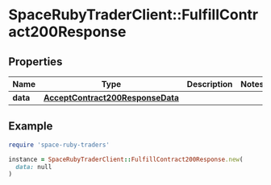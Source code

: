 # SpaceRubyTraderClient::FulfillContract200Response

## Properties

| Name | Type | Description | Notes |
| ---- | ---- | ----------- | ----- |
| **data** | [**AcceptContract200ResponseData**](AcceptContract200ResponseData.md) |  |  |

## Example

```ruby
require 'space-ruby-traders'

instance = SpaceRubyTraderClient::FulfillContract200Response.new(
  data: null
)
```

